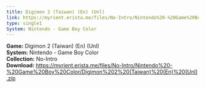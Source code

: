 ```yaml
---
title: Digimon 2 (Taiwan) (En) (Unl)
link: https://myrient.erista.me/files/No-Intro/Nintendo%20-%20Game%20Boy%20Color/Digimon%202%20(Taiwan)%20(En)%20(Unl).zip
type: single1
System: Nintendo - Game Boy Color
---
```

<b>Game:</b> Digimon 2 (Taiwan) (En) (Unl)<br>
<b>System:</b> Nintendo - Game Boy Color<br>
<b>Collection:</b> No-Intro<br>
<b>Download:</b> https://myrient.erista.me/files/No-Intro/Nintendo%20-%20Game%20Boy%20Color/Digimon%202%20(Taiwan)%20(En)%20(Unl).zip